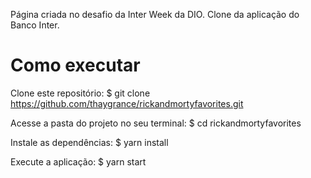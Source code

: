 Página criada no desafio da Inter Week da DIO.
Clone da aplicação do Banco Inter.

# Como executar
Clone este repositório:
$ git clone https://github.com/thaygrance/rickandmortyfavorites.git

Acesse a pasta do projeto no seu terminal:
$ cd rickandmortyfavorites

Instale as dependências:
$ yarn install

Execute a aplicação:
$ yarn start
